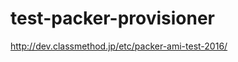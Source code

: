 test-packer-provisioner
=======================

http://dev.classmethod.jp/etc/packer-ami-test-2016/

